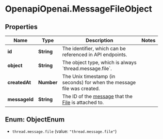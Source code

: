 # OpenapiOpenai.MessageFileObject

## Properties

Name | Type | Description | Notes
------------ | ------------- | ------------- | -------------
**id** | **String** | The identifier, which can be referenced in API endpoints. | 
**object** | **String** | The object type, which is always &#x60;thread.message.file&#x60;. | 
**createdAt** | **Number** | The Unix timestamp (in seconds) for when the message file was created. | 
**messageId** | **String** | The ID of the [message](/docs/api-reference/messages) that the [File](/docs/api-reference/files) is attached to. | 



## Enum: ObjectEnum


* `thread.message.file` (value: `"thread.message.file"`)




